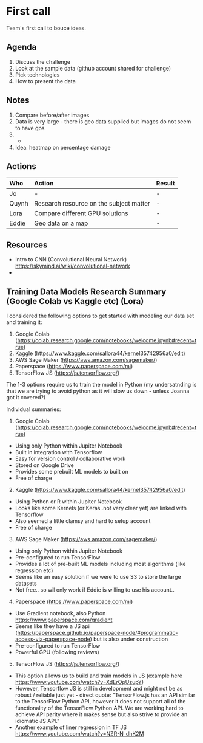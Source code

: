 # First call

Team's first call to bouce ideas.

## Agenda

1. Discuss the challenge
2. Look at the sample data (github account shared for challenge)
3. Pick technologies
4. How to present the data

## Notes

1. Compare before/after images
2. Data is very large - there is geo data supplied but images do not seem to have gps
3. -
4. Idea: heatmap on percentage damage

## Actions

| Who | Action | Result |
| :-- | :-- | :-- |
| Jo | - | - |
| Quynh | Research resource on the subject matter | - |
| Lora | Compare different GPU solutions | - |
| Eddie | Geo data on a map | - |

## Resources

- Intro to CNN (Convolutional Neural Network) https://skymind.ai/wiki/convolutional-network
-
## Training Data Models Research Summary (Google Colab vs Kaggle etc) (Lora)
I considered the following options to get started with modeling our data set and training it:

1. Google Colab (https://colab.research.google.com/notebooks/welcome.ipynb#recent=true)
2. Kaggle (https://www.kaggle.com/sallora44/kernel35742956a0/edit)
3. AWS Sage Maker (https://aws.amazon.com/sagemaker/)
4. Paperspace (https://www.paperspace.com/ml)
5. TensorFlow JS (https://js.tensorflow.org/)


The 1-3 options require us to train the model in Python (my undersatnding is that we are trying to avoid python as it will slow us down - unless Joanna got it covered?)


Individual summaries:

1. Google Colab (https://colab.research.google.com/notebooks/welcome.ipynb#recent=true)

- Using only Python within Jupiter Notebook
- Built in integration with Tensorflow
- Easy for version control / collaborative work
- Stored on Google Drive
- Provides some prebuilt ML models to built on
- Free of charge

2. Kaggle (https://www.kaggle.com/sallora44/kernel35742956a0/edit)

- Using Python or R within Jupiter Notebook
- Looks like some Kernels (or Keras..not very clear yet) are linked with Tensorflow
- Also seemed a little clamsy and hard to setup account
- Free of charge

3. AWS Sage Maker (https://aws.amazon.com/sagemaker/)

- Using only Python within Jupiter Notebook
- Pre-configured to run TensorFlow
- Provides a lot of pre-built ML models including most algorithms (like regression etc)
- Seems like an easy solution if we were to use S3 to store the large datasets
- Not free.. so wil only work if Eddie is willing to use his account..

4. Paperspace (https://www.paperspace.com/ml)

- Use Gradient notebook, also Python https://www.paperspace.com/gradient
- Seems like they have a JS api (https://paperspace.github.io/paperspace-node/#programmatic-access-via-paperspace-node) but is also under construction
- Pre-configured to run TensorFlow
- Powerful GPU (following reviews)

5. TensorFlow JS (https://js.tensorflow.org/)

- This option allows us to build and train models in JS (example here https://www.youtube.com/watch?v=XdErOpUzupY)
- However, Tensorflow JS is still in development and might not be as robust / reliable just yet - direct quote: "TensorFlow.js has an API similar to the TensorFlow Python API, however it does not support all of the functionality of the TensorFlow Python API. We are working hard to achieve API parity where it makes sense but also strive to provide an idiomatic JS API."
- Another example of liner regression in TF JS https://www.youtube.com/watch?v=NZR-N_dhK2M
